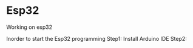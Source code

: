 # Esp32
Working on esp32

Inorder to start the Esp32 programming 
Step1:
   Install Arduino IDE
Step2:

